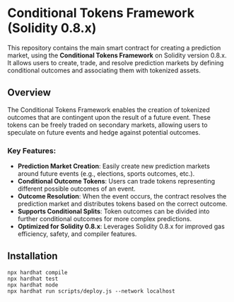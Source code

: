 # Conditional Tokens Framework (Solidity 0.8.x)

This repository contains the main smart contract for creating a prediction market, using the **Conditional Tokens Framework** on Solidity version 0.8.x. It allows users to create, trade, and resolve prediction markets by defining conditional outcomes and associating them with tokenized assets.

## Overview

The Conditional Tokens Framework enables the creation of tokenized outcomes that are contingent upon the result of a future event. These tokens can be freely traded on secondary markets, allowing users to speculate on future events and hedge against potential outcomes.

### Key Features:
- **Prediction Market Creation**: Easily create new prediction markets around future events (e.g., elections, sports outcomes, etc.).
- **Conditional Outcome Tokens**: Users can trade tokens representing different possible outcomes of an event.
- **Outcome Resolution**: When the event occurs, the contract resolves the prediction market and distributes tokens based on the correct outcome.
- **Supports Conditional Splits**: Token outcomes can be divided into further conditional outcomes for more complex predictions.
- **Optimized for Solidity 0.8.x**: Leverages Solidity 0.8.x for improved gas efficiency, safety, and compiler features.


## Installation

```shell
npx hardhat compile
npx hardhat test
npx hardhat node
npx hardhat run scripts/deploy.js --network localhost
```